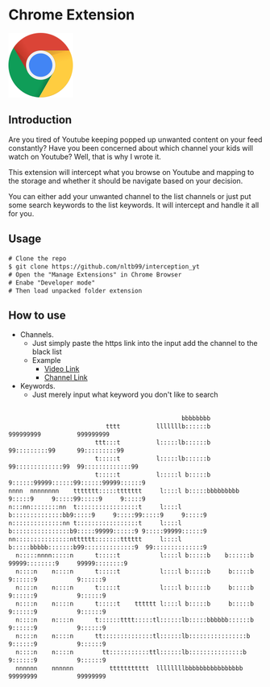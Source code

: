 # Chrome Extension

[![Chrome](imgs/chrome.png "Chrome")]()

## Introduction

Are you tired of Youtube keeping popped up unwanted content on your feed constantly? Have you been concerned about which channel your kids will watch on Youtube? Well, that is why I wrote it. 

This extension will intercept what you browse on Youtube and mapping to the storage and whether it should be navigate based on your decision.

You can either add your unwanted channel to the list channels or just put some search keywords to the list keywords. It will intercept and handle it all for you.

## Usage
```console 
# Clone the repo
$ git clone https://github.com/nltb99/interception_yt 
# Open the "Manage Extensions" in Chrome Browser
# Enabe "Developer mode"
# Then load unpacked folder extension 
```

## How to use

- Channels.
    - Just simply paste the https link into the input add the channel to the black list 
    - Example
        - [Video Link](https://www.youtube.com/watch?v=r4neGQ-XACQ)  
        - [Channel Link](https://www.youtube.com/channel/UC7g2N5Wq9q4nDORe3x49Ftw) 
- Keywords.
    - Just merely input what keyword you don't like to search


```console 
                                                                                                        
                                                bbbbbbbb                                                
                           tttt          lllllllb::::::b               999999999          999999999     
                        ttt:::t          l:::::lb::::::b             99:::::::::99      99:::::::::99   
                        t:::::t          l:::::lb::::::b           99:::::::::::::99  99:::::::::::::99 
                        t:::::t          l:::::l b:::::b          9::::::99999::::::99::::::99999::::::9
nnnn  nnnnnnnn    ttttttt:::::ttttttt     l::::l b:::::bbbbbbbbb  9:::::9     9:::::99:::::9     9:::::9
n:::nn::::::::nn  t:::::::::::::::::t     l::::l b::::::::::::::bb9:::::9     9:::::99:::::9     9:::::9
n::::::::::::::nn t:::::::::::::::::t     l::::l b::::::::::::::::b9:::::99999::::::9 9:::::99999::::::9
nn:::::::::::::::ntttttt:::::::tttttt     l::::l b:::::bbbbb:::::::b99::::::::::::::9  99::::::::::::::9
  n:::::nnnn:::::n      t:::::t           l::::l b:::::b    b::::::b  99999::::::::9     99999::::::::9 
  n::::n    n::::n      t:::::t           l::::l b:::::b     b:::::b       9::::::9           9::::::9  
  n::::n    n::::n      t:::::t           l::::l b:::::b     b:::::b      9::::::9           9::::::9   
  n::::n    n::::n      t:::::t    tttttt l::::l b:::::b     b:::::b     9::::::9           9::::::9    
  n::::n    n::::n      t::::::tttt:::::tl::::::lb:::::bbbbbb::::::b    9::::::9           9::::::9     
  n::::n    n::::n      tt::::::::::::::tl::::::lb::::::::::::::::b    9::::::9           9::::::9      
  n::::n    n::::n        tt:::::::::::ttl::::::lb:::::::::::::::b    9::::::9           9::::::9       
  nnnnnn    nnnnnn          ttttttttttt  llllllllbbbbbbbbbbbbbbbb    99999999           99999999        

             
```      
                                                                                                        
                                                                                                        